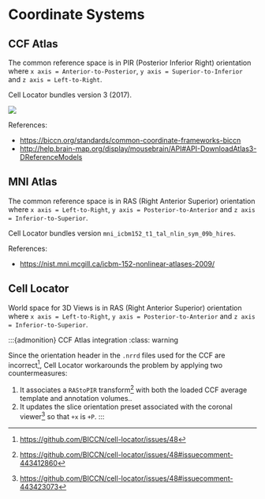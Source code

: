 # Coordinate Systems

## CCF Atlas

The common reference space is in PIR (Posterior Inferior Right) orientation where `x axis = Anterior-to-Posterior`, `y axis = Superior-to-Inferior` and `z axis = Left-to-Right`.

Cell Locator bundles version 3 (2017).

![](https://help.brain-map.org/download/attachments/5308472/3DOrientation.png?version=1&modificationDate=1368132564812&api=v2)

References:
* https://biccn.org/standards/common-coordinate-frameworks-biccn
* http://help.brain-map.org/display/mousebrain/API#API-DownloadAtlas3-DReferenceModels

## MNI Atlas

The common reference space is in RAS (Right Anterior Superior) orientation where `x axis = Left-to-Right`, `y axis = Posterior-to-Anterior` and `z axis = Inferior-to-Superior`.

Cell Locator bundles version `mni_icbm152_t1_tal_nlin_sym_09b_hires`.

References:
* https://nist.mni.mcgill.ca/icbm-152-nonlinear-atlases-2009/

## Cell Locator

World space for 3D Views is in RAS (Right Anterior Superior) orientation where `x axis = Left-to-Right`, `y axis = Posterior-to-Anterior` and `z axis = Inferior-to-Superior`.

:::{admonition} CCF Atlas integration
:class: warning

Since the orientation header in the `.nrrd` files used for the CCF are incorrect[^1], Cell Locator workarounds the problem by applying two countermeasures:
1. It associates a `RAStoPIR` transform[^2] with both the loaded CCF average template and annotation volumes..
2. It updates the slice orientation preset associated with the coronal viewer[^3] so that `+x` is `+P`.
:::

[^1]: https://github.com/BICCN/cell-locator/issues/48
[^2]: https://github.com/BICCN/cell-locator/issues/48#issuecomment-443412860
[^3]: https://github.com/BICCN/cell-locator/issues/48#issuecomment-443423073

